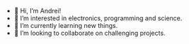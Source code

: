 - 👋 Hi, I’m Andrei!
- 👀 I’m interested in electronics, programming and science.
- 🌱 I’m currently learning new things.
- 💞️ I’m looking to collaborate on challenging projects.

<!---
RuntimeErrorGr/RuntimeErrorGr is a ✨ special ✨ repository because its `README.md` (this file) appears on your GitHub profile.
You can click the Preview link to take a look at your changes.
--->
